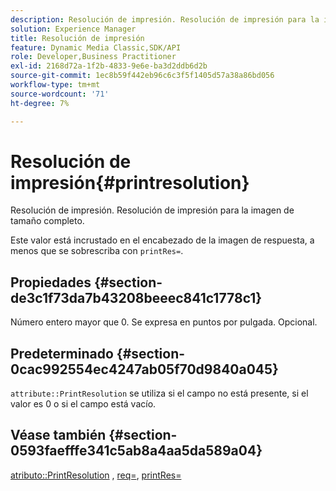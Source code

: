 ```yaml
---
description: Resolución de impresión. Resolución de impresión para la imagen de tamaño completo.
solution: Experience Manager
title: Resolución de impresión
feature: Dynamic Media Classic,SDK/API
role: Developer,Business Practitioner
exl-id: 2168d72a-1f2b-4833-9e6e-ba3d2ddb6d2b
source-git-commit: 1ec8b59f442eb96c6c3f5f1405d57a38a86bd056
workflow-type: tm+mt
source-wordcount: '71'
ht-degree: 7%

---
```


# Resolución de impresión{#printresolution}

Resolución de impresión. Resolución de impresión para la imagen de tamaño completo.

Este valor está incrustado en el encabezado de la imagen de respuesta, a menos que se sobrescriba con `printRes=`.

## Propiedades {#section-de3c1f73da7b43208beeec841c1778c1}

Número entero mayor que 0. Se expresa en puntos por pulgada. Opcional.

## Predeterminado {#section-0cac992554ec4247ab05f70d9840a045}

`attribute::PrintResolution` se utiliza si el campo no está presente, si el valor es 0 o si el campo está vacío.

## Véase también {#section-0593faefffe341c5ab8a4aa5da589a04}

[atributo::PrintResolution](../../../../../../is-api/image-catalog/image-serving-api-ref/c-image-catalog-reference/c-attributes-reference/r-printresolution.md#reference-a53c6850077148c9bd88a8c5c1c400c5) ,  [req=](../../../../../../is-api/http-ref/image-serving-api-ref/c-http-protocol-reference/c-command-reference/r-req/r-req.md#reference-907cdb4a97034db7ad94695f25552e76),  [printRes=](../../../../../../is-api/http-ref/image-serving-api-ref/c-http-protocol-reference/c-command-reference/r-printres.md#reference-84f52afff4704c4b9d58e4bbbaea1491)

